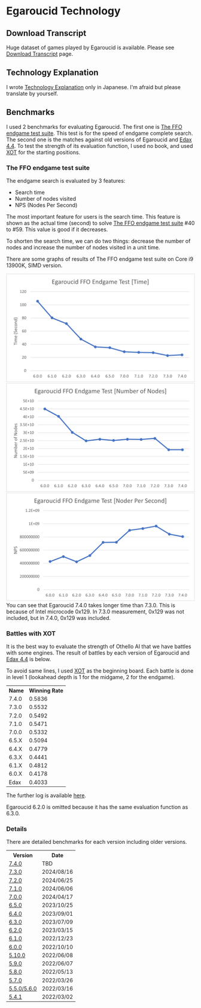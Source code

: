 # Egaroucid Technology



## Download Transcript

Huge dataset of games played by Egaroucid is available. Please see [Download Transcript](./transcript) page.



## Technology Explanation

I wrote [Technology Explanation](https://www.egaroucid.nyanyan.dev/ja/technology/explanation/) only in Japanese. I'm afraid but please translate by yourself.



## Benchmarks

I used 2 benchmarks for evaluating Egaroucid. The first one is [The FFO endgame test suite](http://www.radagast.se/othello/ffotest.html). This test is for the speed of endgame complete search. The second one is the matches against old versions of Egaroucid and [Edax 4.4](https://github.com/abulmo/edax-reversi/releases/tag/v4.4). To test the strength of its evaluation function, I used no book, and used [XOT](https://berg.earthlingz.de/xot/aboutxot.php?lang=en) for the starting positions.

### The FFO endgame test suite

The endgame search is evaluated by 3 features:

<ul>
    <li>Search time</li>
    <li>Number of nodes visited</li>
    <li>NPS (Nodes Per Second)</li>
</ul>

The most important feature for users is the search time. This feature is shown as the actual time (second) to solve [The FFO endgame test suite](http://www.radagast.se/othello/ffotest.html) #40 to #59. This value is good if it decreases.

To shorten the search time, we can do two things: decrease the number of nodes and increase the number of nodes visited in a unit time.

There are some graphs of results of The FFO endgame test suite on Core i9 13900K, SIMD version.

<div class="centering_box">
	<img class="pic2" src="img/ffo_time.png">
    <img class="pic2" src="img/ffo_node.png">
    <img class="pic2" src="img/ffo_nps.png">
</div>
You can see that Egaroucid 7.4.0 takes longer time than 7.3.0. This is because of Intel microcode 0x129. In 7.3.0 measurement, 0x129 was not included, but in 7.4.0, 0x129 was included.

### Battles with XOT

It is the best way to evaluate the strength of Othello AI that we have battles with some engines. The result of battles by each version of Egaroucid and [Edax 4.4](https://github.com/abulmo/edax-reversi/releases/tag/v4.4) is below.

To avoid same lines, I used [XOT](https://berg.earthlingz.de/xot/aboutxot.php?lang=en) as the beginning board. Each battle is done in level 1 (lookahead depth is 1 for the midgame, 2 for the endgame).

<div class="table_wrapper"><table>
<tr><th>Name</th><th>Winning Rate</th></tr>
<tr><td>7.4.0</td><td>0.5836</td></tr>
<tr><td>7.3.0</td><td>0.5532</td></tr>
<tr><td>7.2.0</td><td>0.5492</td></tr>
<tr><td>7.1.0</td><td>0.5471</td></tr>
<tr><td>7.0.0</td><td>0.5332</td></tr>
<tr><td>6.5.X</td><td>0.5094</td></tr>
<tr><td>6.4.X</td><td>0.4779</td></tr>
<tr><td>6.3.X</td><td>0.4441</td></tr>
<tr><td>6.1.X</td><td>0.4812</td></tr>
<tr><td>6.0.X</td><td>0.4178</td></tr>
<tr><td>Edax</td><td>0.4033</td></tr>
</table></div>












The further log is available [here](./battle.txt).

Egaroucid 6.2.0 is omitted because it has the same evaluation function as 6.3.0.



### Details

There are detailed benchmarks for each version including older versions.

<div class="table_wrapper"><table>
	<tr>
		<th>Version</th>
		<th>Date</th>
	</tr>
    <tr>
		<td><a href="./benchmarks/7_4_0/">7.4.0</a></td>
		<td>TBD</td>
	</tr>
    <tr>
		<td><a href="./benchmarks/7_3_0/">7.3.0</a></td>
		<td>2024/08/16</td>
	</tr>
    <tr>
		<td><a href="./benchmarks/7_2_0/">7.2.0</a></td>
		<td>2024/06/25</td>
	</tr>
    <tr>
		<td><a href="./benchmarks/7_1_0/">7.1.0</a></td>
		<td>2024/06/06</td>
	</tr>
    <tr>
		<td><a href="./benchmarks/7_0_0/">7.0.0</a></td>
		<td>2024/04/17</td>
	</tr>
    <tr>
		<td><a href="./benchmarks/6_5_0/">6.5.0</a></td>
		<td>2023/10/25</td>
	</tr>
    <tr>
		<td><a href="./benchmarks/6_4_0/">6.4.0</a></td>
		<td>2023/09/01</td>
	</tr>
    <tr>
		<td><a href="./benchmarks/6_3_0/">6.3.0</a></td>
		<td>2023/07/09</td>
	</tr>
    <tr>
		<td><a href="./benchmarks/6_2_0/">6.2.0</a></td>
		<td>2023/03/15</td>
	</tr>
    <tr>
		<td><a href="./benchmarks/6_1_0/">6.1.0</a></td>
		<td>2022/12/23</td>
	</tr>
	<tr>
		<td><a href="./benchmarks/6_0_0/">6.0.0</a></td>
		<td>2022/10/10</td>
	</tr>
    	<tr>
		<td><a href="./benchmarks/5_10_0/">5.10.0</a></td>
		<td>2022/06/08</td>
	</tr>
    	<tr>
		<td><a href="./benchmarks/5_9_0/">5.9.0</a></td>
		<td>2022/06/07</td>
	</tr>
    	<tr>
		<td><a href="./benchmarks/5_8_0/">5.8.0</a></td>
		<td>2022/05/13</td>
	</tr>
    	<tr>
		<td><a href="./benchmarks/5_7_0/">5.7.0</a></td>
		<td>2022/03/26</td>
	</tr>
    	<tr>
		<td><a href="./benchmarks/5_5_0/">5.5.0/5.6.0</a></td>
		<td>2022/03/16</td>
	</tr>
    <tr>
		<td><a href="./benchmarks/5_4_1/">5.4.1</a></td>
		<td>2022/03/02</td>
	</tr>
</table></div>





